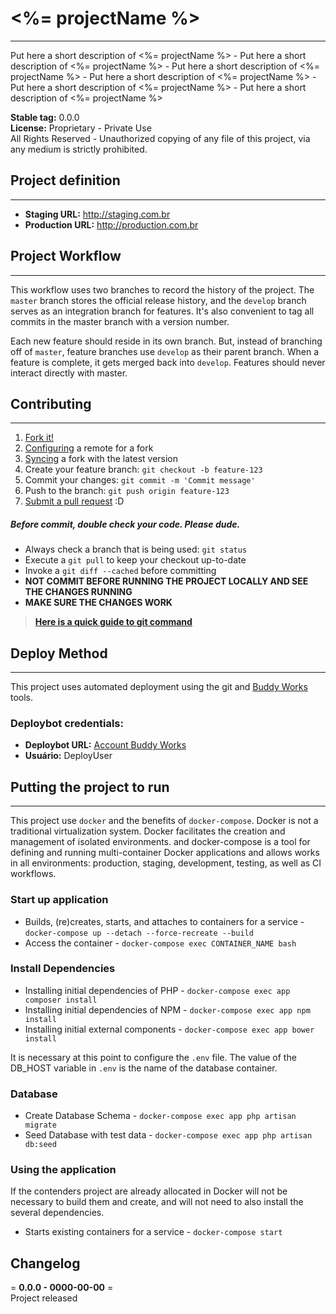 # **<%= projectName %>**    
------ 
Put here a short description of <%= projectName %> - Put here a short description of <%= projectName %> - Put here a short description of <%= projectName %> - Put here a short description of <%= projectName %> - Put here a short description of <%= projectName %> - Put here a short description of <%= projectName %>  

**Stable tag:** 0.0.0  
**License:** Proprietary - Private Use  
All Rights Reserved - Unauthorized copying of any file of this project, via any medium is strictly prohibited.  

## **Project definition**
------ 
- **Staging URL:** <http://staging.com.br>
- **Production URL:** <http://production.com.br>

## **Project Workflow** 
------ 
This workflow uses two branches to record the history of the project. The `master` branch stores the official release history, and the `develop` branch serves as an integration branch for features. It's also convenient to tag all commits in the master branch with a version number.

Each new feature should reside in its own branch. But, instead of branching off of `master`, feature branches use `develop` as their parent branch. When a feature is complete, it gets merged back into `develop`. Features should never interact directly with master.

## **Contributing**
------
1. [Fork it!](https://help.github.com/articles/fork-a-repo/)
2. [Configuring](https://help.github.com/articles/configuring-a-remote-for-a-fork/) a remote for a fork
3. [Syncing](https://help.github.com/articles/syncing-a-fork/) a fork with the latest version
4. Create your feature branch: `git checkout -b feature-123`
5. Commit your changes: `git commit -m 'Commit message'`
6. Push to the branch: `git push origin feature-123`
7. [Submit a pull request](https://help.github.com/articles/using-pull-requests/) :D

##### **Before commit, double check your code. Please dude.**
- Always check a branch that is being used: `git status`
- Execute a `git pull` to keep your checkout up-to-date
- Invoke a `git diff --cached` before committing
- **NOT COMMIT BEFORE RUNNING THE PROJECT LOCALLY AND SEE THE CHANGES RUNNING**
- **MAKE SURE THE CHANGES WORK**

> **[Here is a quick guide to git command](https://gist.github.com/leocomelli/2545add34e4fec21ec16)**

## **Deploy Method**  
------ 
This project uses automated deployment using the git and [Buddy Works](https://app.buddy.works) tools.

### Deploybot credentials:
- **Deploybot URL:** [Account Buddy Works](DeployCustomURL)  
- **Usuário:** DeployUser  


## **Putting the project to run**  
------
This project use `docker` and the benefits of `docker-compose`. Docker is not a traditional virtualization system. Docker facilitates the creation and management of isolated environments. and docker-compose is a tool for defining and running multi-container Docker applications and allows works in all environments: production, staging, development, testing, as well as CI workflows.

### **Start up application** 
- Builds, (re)creates, starts, and attaches to containers for a service - `docker-compose up --detach --force-recreate --build`
- Access the container - `docker-compose exec CONTAINER_NAME bash`

### **Install Dependencies**  
- Installing initial dependencies of PHP - `docker-compose exec app composer install` 
- Installing initial dependencies of NPM - `docker-compose exec app npm install`
- Installing initial external components - `docker-compose exec app bower install`

It is necessary at this point to configure the `.env` file.
The value of the DB_HOST variable in `.env` is the name of the database container.  

### **Database**  
- Create Database Schema - `docker-compose exec app php artisan migrate` 
- Seed Database with test data - `docker-compose exec app php artisan db:seed`  

### **Using the application**  
If the contenders project are already allocated in Docker will not be necessary to build them and create, and will not need to also install the several dependencies.  

- Starts existing containers for a service - `docker-compose start`  

## **Changelog**  
= **0.0.0 - 0000-00-00** =  
Project released